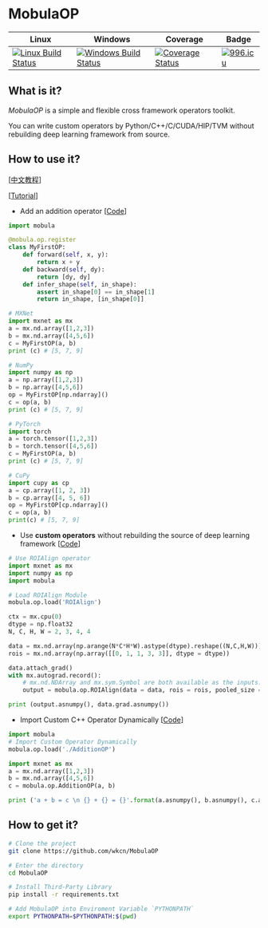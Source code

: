 # MobulaOP

Linux | Windows | Coverage | Badge
------|---------|----------|------
[![Linux Build Status](https://api.travis-ci.org/wkcn/MobulaOP.svg?branch=master)](https://travis-ci.org/wkcn/MobulaOP)|[![Windows Build Status](https://ci.appveyor.com/api/projects/status/bvnavb8k2xnu0wqj/branch/master?svg=true)](https://ci.appveyor.com/project/wkcn/mobulaop/branch/master)|[![Coverage Status](https://coveralls.io/repos/github/wkcn/MobulaOP/badge.svg?branch=master)](https://coveralls.io/github/wkcn/MobulaOP?branch=master)|[![996.icu](https://img.shields.io/badge/link-996.icu-red.svg)](https://996.icu)

## What is it?
*MobulaOP* is a simple and flexible cross framework operators toolkit.

You can write custom operators by Python/C++/C/CUDA/HIP/TVM without rebuilding deep learning framework from source.

## How to use it?

[[中文教程](docs/tutorial-cn.md)]

[[Tutorial](docs/tutorial-en.md)]

- Add an addition operator [[Code](examples/MyFirstOP.py)]

```python
import mobula

@mobula.op.register
class MyFirstOP:
    def forward(self, x, y):
        return x + y
    def backward(self, dy): 
        return [dy, dy]
    def infer_shape(self, in_shape):
        assert in_shape[0] == in_shape[1]
        return in_shape, [in_shape[0]]

# MXNet
import mxnet as mx
a = mx.nd.array([1,2,3])
b = mx.nd.array([4,5,6])
c = MyFirstOP(a, b)
print (c) # [5, 7, 9]

# NumPy
import numpy as np
a = np.array([1,2,3])
b = np.array([4,5,6])
op = MyFirstOP[np.ndarray]()
c = op(a, b)
print (c) # [5, 7, 9]

# PyTorch
import torch
a = torch.tensor([1,2,3])
b = torch.tensor([4,5,6])
c = MyFirstOP(a, b)
print (c) # [5, 7, 9]

# CuPy
import cupy as cp
a = cp.array([1, 2, 3])
b = cp.array([4, 5, 6])
op = MyFirstOP[cp.ndarray]()
c = op(a, b)
print(c) # [5, 7, 9]
```

- Use **custom operators** without rebuilding the source of deep learning framework [[Code](examples/RunROIAlign.py)]

```python
# Use ROIAlign operator
import mxnet as mx
import numpy as np
import mobula

# Load ROIAlign Module
mobula.op.load('ROIAlign')

ctx = mx.cpu(0)
dtype = np.float32
N, C, H, W = 2, 3, 4, 4

data = mx.nd.array(np.arange(N*C*H*W).astype(dtype).reshape((N,C,H,W)))
rois = mx.nd.array(np.array([[0, 1, 1, 3, 3]], dtype = dtype))

data.attach_grad()
with mx.autograd.record():
    # mx.nd.NDArray and mx.sym.Symbol are both available as the inputs.
    output = mobula.op.ROIAlign(data = data, rois = rois, pooled_size = (2,2), spatial_scale = 1.0, sampling_ratio = 1)

print (output.asnumpy(), data.grad.asnumpy())
```

- Import Custom C++ Operator Dynamically [[Code](examples/dynamic_import_op/dynamic_import_op.py)]

```python
import mobula
# Import Custom Operator Dynamically
mobula.op.load('./AdditionOP')

import mxnet as mx
a = mx.nd.array([1,2,3])
b = mx.nd.array([4,5,6])
c = mobula.op.AdditionOP(a, b)

print ('a + b = c \n {} + {} = {}'.format(a.asnumpy(), b.asnumpy(), c.asnumpy()))
```

## How to get it? 
```bash
# Clone the project
git clone https://github.com/wkcn/MobulaOP

# Enter the directory
cd MobulaOP

# Install Third-Party Library
pip install -r requirements.txt

# Add MobulaOP into Enviroment Variable `PYTHONPATH`
export PYTHONPATH=$PYTHONPATH:$(pwd)
```
